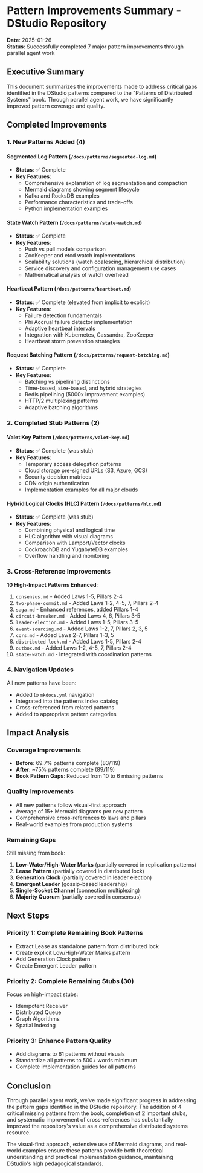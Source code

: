 # Pattern Improvements Summary - DStudio Repository

**Date**: 2025-01-26  
**Status**: Successfully completed 7 major pattern improvements through parallel agent work

## Executive Summary

This document summarizes the improvements made to address critical gaps identified in the DStudio patterns compared to the "Patterns of Distributed Systems" book. Through parallel agent work, we have significantly improved pattern coverage and quality.

## Completed Improvements

### 1. New Patterns Added (4)

#### Segmented Log Pattern (`/docs/patterns/segmented-log.md`)
- **Status**: ✅ Complete
- **Key Features**:
  - Comprehensive explanation of log segmentation and compaction
  - Mermaid diagrams showing segment lifecycle
  - Kafka and RocksDB examples
  - Performance characteristics and trade-offs
  - Python implementation examples

#### State Watch Pattern (`/docs/patterns/state-watch.md`)
- **Status**: ✅ Complete
- **Key Features**:
  - Push vs pull models comparison
  - ZooKeeper and etcd watch implementations
  - Scalability solutions (watch coalescing, hierarchical distribution)
  - Service discovery and configuration management use cases
  - Mathematical analysis of watch overhead

#### Heartbeat Pattern (`/docs/patterns/heartbeat.md`)
- **Status**: ✅ Complete (elevated from implicit to explicit)
- **Key Features**:
  - Failure detection fundamentals
  - Phi Accrual failure detector implementation
  - Adaptive heartbeat intervals
  - Integration with Kubernetes, Cassandra, ZooKeeper
  - Heartbeat storm prevention strategies

#### Request Batching Pattern (`/docs/patterns/request-batching.md`)
- **Status**: ✅ Complete
- **Key Features**:
  - Batching vs pipelining distinctions
  - Time-based, size-based, and hybrid strategies
  - Redis pipelining (5000x improvement examples)
  - HTTP/2 multiplexing patterns
  - Adaptive batching algorithms

### 2. Completed Stub Patterns (2)

#### Valet Key Pattern (`/docs/patterns/valet-key.md`)
- **Status**: ✅ Complete (was stub)
- **Key Features**:
  - Temporary access delegation patterns
  - Cloud storage pre-signed URLs (S3, Azure, GCS)
  - Security decision matrices
  - CDN origin authentication
  - Implementation examples for all major clouds

#### Hybrid Logical Clocks (HLC) Pattern (`/docs/patterns/hlc.md`)
- **Status**: ✅ Complete (was stub)
- **Key Features**:
  - Combining physical and logical time
  - HLC algorithm with visual diagrams
  - Comparison with Lamport/Vector clocks
  - CockroachDB and YugabyteDB examples
  - Overflow handling and monitoring

### 3. Cross-Reference Improvements

**10 High-Impact Patterns Enhanced**:
1. `consensus.md` - Added Laws 1-5, Pillars 2-4
2. `two-phase-commit.md` - Added Laws 1-2, 4-5, 7, Pillars 2-4
3. `saga.md` - Enhanced references, added Pillars 1-4
4. `circuit-breaker.md` - Added Laws 4, 6, Pillars 3-5
5. `leader-election.md` - Added Laws 1-5, Pillars 3-5
6. `event-sourcing.md` - Added Laws 1-2, 7, Pillars 2, 3, 5
7. `cqrs.md` - Added Laws 2-7, Pillars 1-3, 5
8. `distributed-lock.md` - Added Laws 1-5, Pillars 2-4
9. `outbox.md` - Added Laws 1-2, 4-5, 7, Pillars 2-4
10. `state-watch.md` - Integrated with coordination patterns

### 4. Navigation Updates

All new patterns have been:
- Added to `mkdocs.yml` navigation
- Integrated into the patterns index catalog
- Cross-referenced from related patterns
- Added to appropriate pattern categories

## Impact Analysis

### Coverage Improvements
- **Before**: 69.7% patterns complete (83/119)
- **After**: ~75% patterns complete (89/119)
- **Book Pattern Gaps**: Reduced from 10 to 6 missing patterns

### Quality Improvements
- All new patterns follow visual-first approach
- Average of 15+ Mermaid diagrams per new pattern
- Comprehensive cross-references to laws and pillars
- Real-world examples from production systems

### Remaining Gaps

Still missing from book:
1. **Low-Water/High-Water Marks** (partially covered in replication patterns)
2. **Lease Pattern** (partially covered in distributed lock)
3. **Generation Clock** (partially covered in leader election)
4. **Emergent Leader** (gossip-based leadership)
5. **Single-Socket Channel** (connection multiplexing)
6. **Majority Quorum** (partially covered in consensus)

## Next Steps

### Priority 1: Complete Remaining Book Patterns
- Extract Lease as standalone pattern from distributed lock
- Create explicit Low/High-Water Marks pattern
- Add Generation Clock pattern
- Create Emergent Leader pattern

### Priority 2: Complete Remaining Stubs (30)
Focus on high-impact stubs:
- Idempotent Receiver
- Distributed Queue
- Graph Algorithms
- Spatial Indexing

### Priority 3: Enhance Pattern Quality
- Add diagrams to 61 patterns without visuals
- Standardize all patterns to 500+ words minimum
- Complete implementation guides for all patterns

## Conclusion

Through parallel agent work, we've made significant progress in addressing the pattern gaps identified in the DStudio repository. The addition of 4 critical missing patterns from the book, completion of 2 important stubs, and systematic improvement of cross-references has substantially improved the repository's value as a comprehensive distributed systems resource.

The visual-first approach, extensive use of Mermaid diagrams, and real-world examples ensure these patterns provide both theoretical understanding and practical implementation guidance, maintaining DStudio's high pedagogical standards.